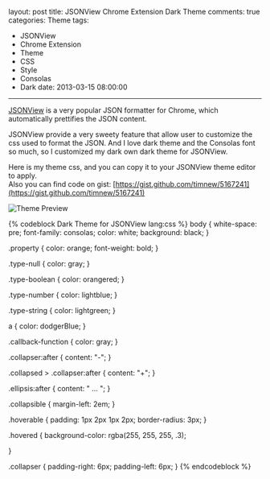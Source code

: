 layout: post
title: JSONView Chrome Extension Dark Theme
comments: true
categories: Theme
tags:
  - JSONView
  - Chrome Extension
  - Theme
  - CSS
  - Style
  - Consolas
  - Dark
date: 2013-03-15 08:00:00
---
[JSONView]( https://chrome.google.com/webstore/detail/jsonview/chklaanhfefbnpoihckbnefhakgolnmc) is a very popular JSON formatter for Chrome, which automatically prettifies the JSON content.

JSONView provide a very sweety feature that allow user to customize the css used to format the JSON. And I love dark theme and the Consolas font so much, so I customized my dark own dark theme for JSONView.

Here is my theme css, and you can copy it to your JSONView theme editor to apply.  
Also you can find code on gist: [https://gist.github.com/timnew/5167241](https://gist.github.com/timnew/5167241)

![Theme Preview](preview.png "Theme Preview")

{% codeblock Dark Theme for JSONView lang:css %}
body {
  white-space: pre;
  font-family: consolas;
  color: white;
  background: black;
}

.property {
  color: orange;
  font-weight: bold;
}

.type-null {
  color: gray;
}

.type-boolean {
  color: orangered;
}

.type-number {
  color: lightblue;
}

.type-string {
  color: lightgreen;
}

a {
  color: dodgerBlue;
}

.callback-function {
  color: gray;
}

.collapser:after {
  content: "-";
}

.collapsed > .collapser:after {
  content: "+";
}

.ellipsis:after {
  content: " ... ";
}

.collapsible {
  margin-left: 2em;
}

.hoverable {
  padding: 1px 2px 1px 2px;
  border-radius: 3px;
}

.hovered {
  background-color: rgba(255, 255, 255, .3);  
  
}

.collapser {
  padding-right: 6px;
  padding-left: 6px;
}
{% endcodeblock %}
